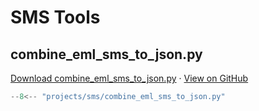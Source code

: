 # SMS Tools

## combine_eml_sms_to_json.py
[Download combine_eml_sms_to_json.py](/_downloads/projects/sms/combine_eml_sms_to_json.py) ·
[View on GitHub](https://github.com/mbeisser1/homelab/blob/main/projects/sms/combine_eml_sms_to_json.py)

```python
--8<-- "projects/sms/combine_eml_sms_to_json.py"
```
